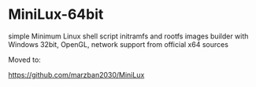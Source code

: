 # MiniLux-64bit
simple Minimum Linux shell script initramfs and rootfs images builder with Windows 32bit, OpenGL, network support from official x64 sources

Moved to:

https://github.com/marzban2030/MiniLux
